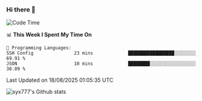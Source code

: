 ### Hi there 👋

<!--
**syx777/syx777** is a ✨ _special_ ✨ repository because its `README.md` (this file) appears on your GitHub profile.

Here are some ideas to get you started:

- 🔭 I’m currently working on ...
- 🌱 I’m currently learning ...
- 👯 I’m looking to collaborate on ...
- 🤔 I’m looking for help with ...
- 💬 Ask me about ...
- 📫 How to reach me: ...
- 😄 Pronouns: ...
- ⚡ Fun fact: ...
-->
<!--START_SECTION:waka-->
![Code Time](http://img.shields.io/badge/Code%20Time-378%20hrs%204%20mins-blue)

📊 **This Week I Spent My Time On** 

```text
💬 Programming Languages: 
SSH Config               23 mins             █████████████████░░░░░░░░   69.91 % 
JSON                     10 mins             ████████░░░░░░░░░░░░░░░░░   30.09 % 
```


 Last Updated on 18/08/2025 01:05:35 UTC
<!--END_SECTION:waka-->

![syx777's Github stats](https://github-readme-stats-syx777.vercel.app/api?username=syx777&show_icons=true&count_private=true)
